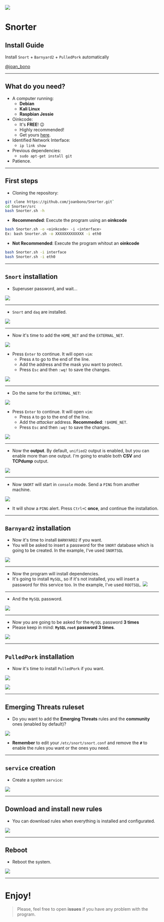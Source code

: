 <!-- $theme: default -->

![](../img/1.png)

# Snorter
## Install Guide

Install `Snort` + `Barnyard2` + `PulledPork` automatically 

[@joan_bono](https://twitter.com/joan_bono)


---

## What do you need?


- A computer running:
	- **Debian**
	- **Kali Linux** 
	- **Raspbian Jessie**
- Oinkcode:
	- It's **FREE**! :wink:
	- Highly recommended!
	- Get yours [here](https://www.snort.org/oinkcodes).
- Identified Network Interface:
	- `ip link show `
- Previous dependencies:
	- `sudo apt-get install git` 
- Patience.

---

## First steps

- Cloning the repository:
~~~bash
git clone https://github.com/joanbono/Snorter.git` 
cd Snorter/src
bash Snorter.sh -h
~~~

- **Recommended**: Execute the program using an **oinkcode** 
~~~bash
bash Snorter.sh -o <oinkcode> -i <interface>
Ex: bash Snorter.sh -o XXXXXXXXXXXXX -i eth0
~~~

- **Not Recommended**: Execute the program whitout an **oinkcode** 

~~~bash
bash Snorter.sh -i interface
bash Snorter.sh -i eth0
~~~

---

## `Snort` installation

+ Superuser password, and wait...
 

![](../img/2.png)

---

+ `Snort` and `daq` are installed.

![](../img/3.png)

---

+ Now it's time to add the `HOME_NET` and the `EXTERNAL_NET`.

![](../img/4.png)

+ Press `Enter` to continue. It will open `vim`:
	+ Press `A` to go to the end of the line.
	+ Add the address and the mask you want to protect.
	+ Press `Esc` and then `:wq!` to save the changes.

![](../img/5.png)

---

+ Do the same for the `EXTERNAL_NET`:

![](../img/6.png)

+ Press `Enter` to continue. It will open `vim`:
	+ Press `A` to go to the end of the line.
	+ Add the *attacker* address. **Recommeded**: `!$HOME_NET`.
	+ Press `Esc` and then `:wq!` to save the changes.

![](../img/7.png)

---

+ Now the **output**. By default, `unified2` output is enabled, but you can enable more than one output. I'm going to enable both **CSV** and **TCPdump** output.

![](../img/8.png)

---

+ Now `SNORT` will start in `console` mode. Send a `PING` from another machine. 

![](../img/9.png)

+ It will show a `PING` alert. Press `Ctrl+C` **once**, and continue the installation.

---

## `Barnyard2` installation

+ Now it's time to install `BARNYARD2` if you want.
+ You will be asked to insert a password for the `SNORT` database which is going to be created. In the example, I've used `SNORTSQL`

![](../img/10.png)

---

+ Now the program will install dependencies. 
+ It's going to install `MySQL`, so if it's not installed, you will insert a password for this service too. In the example, I've used `ROOTSQL`.
![](../img/11.png)

---

+ And the `MySQL` password.

![](../img/12.png)

---

+ Now you are going to be asked for the `MySQL` password **3 times**
+ Please keep in mind: **`MySQL` `root` password 3 times**.

![](../img/13.png)

---

## `PulledPork` installation

+ Now it's time to install `PulledPork` if you want.

![](../img/14.png)

![](../img/15.png)

---

## **Emerging Threats** ruleset

+ Do you want to add the **Emerging Threats** rules and the **community** ones (enabled by default)?

![](../img/16.png)

+ **Remember** to edit your `/etc/snort/snort.conf` and remove the **`#`** to enable the rules you want or the ones you need.

---

## `service` creation

+ Create a system `service`:

![](../img/17.png)

---

## Download and install new rules

+ You can download rules when everything is installed and configurated.

![](../img/18.png)

---

## Reboot

+ Reboot the system.

![](../img/19.png)

---

# Enjoy!

> Please, feel free to open **issues** if you have any problem with the program.

